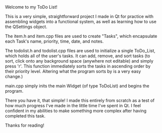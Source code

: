 Welcome to my ToDo List!

This is a very simple, straightforward project I made in Qt for practice with assembling widgets into a functional system, as well
as learning how to use the QSettings object.

The item.h and item.cpp files are used to create "Tasks", which encapsulate each Task's name, priority, time, date, and notes.

The todolist.h and todolist.cpp files are used to initialize a single ToDo_List, which holds all of the user's tasks. It can add, remove, 
and sort tasks (to sort, click onto any background space (anywhere not editable) and simply press 'r'. This function immediately sorts the
tasks in ascending order by their priority level. Altering what the program sorts by is a very easy change.)

main.cpp simply inits the main Widget (of type ToDoList) and begins the program.

There you have it, that simple! I made this entirely from scratch as a test of how much progress I've made in the little time I've spent
in Qt. I feel confident in my abilities to make something more complex after having completed this task.

Thanks for reading!
